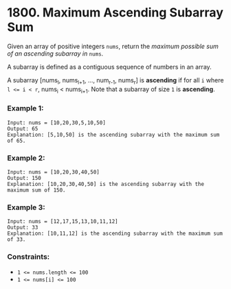 # 1800. Maximum Ascending Subarray Sum

Given an array of positive integers `nums`, return the *maximum possible sum of an ascending subarray in* `nums`.

A subarray is defined as a contiguous sequence of numbers in an array.

A subarray [nums<sub>l</sub>, nums<sub>l+1</sub>, ..., num<sub>r-1</sub>, nums<sub>r</sub>] is **ascending** if for all `i` where `l <= i < r`, nums<sub>i</sub>  < nums<sub>i+1</sub>. Note that a subarray of size `1` is **ascending**.

### Example 1:

```text
Input: nums = [10,20,30,5,10,50]
Output: 65
Explanation: [5,10,50] is the ascending subarray with the maximum sum of 65.
```

### Example 2:

```text
Input: nums = [10,20,30,40,50]
Output: 150
Explanation: [10,20,30,40,50] is the ascending subarray with the maximum sum of 150.
```

### Example 3:

```text
Input: nums = [12,17,15,13,10,11,12]
Output: 33
Explanation: [10,11,12] is the ascending subarray with the maximum sum of 33.
```

### Constraints:

- `1 <= nums.length <= 100`
- `1 <= nums[i] <= 100`